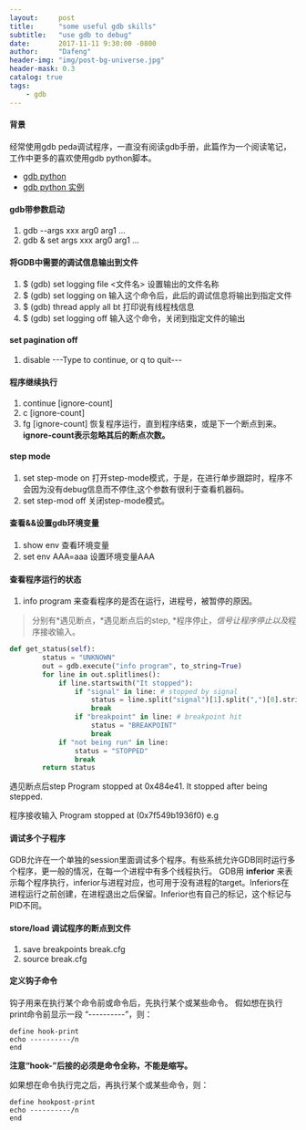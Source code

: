 ```yaml
---
layout:     post
title:      "some useful gdb skills"
subtitle:   "use gdb to debug"
date:       2017-11-11 9:30:00 -0800
author:     "Dafeng"
header-img: "img/post-bg-universe.jpg"
header-mask: 0.3
catalog: true
tags:
    - gdb
---
```


#### 背景
经常使用gdb peda调试程序，一直没有阅读gdb手册，此篇作为一个阅读笔记，工作中更多的喜欢使用gdb python脚本。
* [gdb python](https://sourceware.org/gdb/current/onlinedocs/gdb/Python.html#Python)
* [gdb python 实例](https://stfpeak.github.io/2017/11/08/pwn2win_reverse_Achievement_Unlock/)


#### gdb带参数启动
1. gdb --args xxx arg0 arg1 ...
2. gdb   &  set args xxx arg0 arg1 ...

#### 将GDB中需要的调试信息输出到文件
1. $ (gdb) set logging file <文件名>
设置输出的文件名称
2. $ (gdb) set logging on
输入这个命令后，此后的调试信息将输出到指定文件
3. $ (gdb) thread apply all bt
打印说有线程栈信息
4. $ (gdb) set logging off
输入这个命令，关闭到指定文件的输出

#### set pagination off
1. disable ---Type <return> to continue, or q <return> to quit---

#### 程序继续执行
1. continue [ignore-count]
2. c [ignore-count]
3. fg [ignore-count] 恢复程序运行，直到程序结束，或是下一个断点到来。
**ignore-count表示忽略其后的断点次数。**

#### step mode
1. set step-mode on  打开step-mode模式，于是，在进行单步跟踪时，程序不会因为没有debug信息而不停住,这个参数有很利于查看机器码。
2. set step-mod off 关闭step-mode模式。

#### 查看&&设置gdb环境变量
1. show env 查看环境变量
2. set env AAA=aaa 设置环境变量AAA

#### 查看程序运行的状态
1. info program  来查看程序的是否在运行，进程号，被暂停的原因。
> 分别有*遇见断点，*遇见断点后的step, *程序停止，*信号让程序停止以及*程序接收输入。
```python
def get_status(self):
        status = "UNKNOWN"
        out = gdb.execute("info program", to_string=True)
        for line in out.splitlines():
            if line.startswith("It stopped"):
                if "signal" in line: # stopped by signal
                    status = line.split("signal")[1].split(",")[0].strip()
                    break
                if "breakpoint" in line: # breakpoint hit
                    status = "BREAKPOINT"
                    break
            if "not being run" in line:
                status = "STOPPED"
                break
        return status        
```

遇见断点后step
Program stopped at 0x484e41.
It stopped after being stepped.

程序接收输入
Program stopped at (0x7f549b1936f0) e.g

#### 调试多个子程序
GDB允许在一个单独的session里面调试多个程序。有些系统允许GDB同时运行多个程序，更一般的情况，在每一个进程中有多个线程执行。
GDB用 **inferior** 来表示每个程序执行，inferior与进程对应，也可用于没有进程的target。Inferiors在进程运行之前创建，在进程退出之后保留。Inferior也有自己的标记，这个标记与PID不同。

#### store/load 调试程序的断点到文件
1. save breakpoints break.cfg
2. source break.cfg


#### 定义钩子命令
钩子用来在执行某个命令前或命令后，先执行某个或某些命令。
假如想在执行print命令前显示一段 “----------”，则：

    define hook-print
    echo ----------/n
    end

**注意“hook-”后接的必须是命令全称，不能是缩写。**

如果想在命令执行完之后，再执行某个或某些命令，则：

    define hookpost-print
    echo ----------/n
    end
